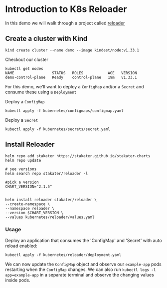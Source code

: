 # Introduction to K8s Reloader 

In this demo we will walk through a project called [reloader](https://github.com/stakater/Reloader)

## Create a cluster with Kind

```
kind create cluster --name demo --image kindest/node:v1.33.1
```

Checkout our cluster 

```
kubectl get nodes
NAME                 STATUS   ROLES           AGE   VERSION
demo-control-plane   Ready    control-plane   19m   v1.33.1
```

For this demo, we'll want to deploy a `ConfigMap` and/or a `Secret` and consume these using a `Deployment`

Deploy a `ConfigMap`

```
kubectl apply -f kubernetes/configmaps/configmap.yaml
```

Deploy a `Secret`

```
kubectl apply -f kubernetes/secrets/secret.yaml
```

## Install Reloader

```
helm repo add stakater https://stakater.github.io/stakater-charts
helm repo update

# see versions
helm search repo stakater/reloader -l

#pick a version
CHART_VERSION="2.1.5"


helm install reloader stakater/reloader \
--create-namespace \
--namespace reloader \
--version $CHART_VERSION \
--values kubernetes/reloader/values.yaml
```

### Usage

Deploy an application that consumes the 'ConfigMap' and 'Secret' with auto reload enabled:

```
kubectl apply -f kubernetes/reloader/deployment.yaml
```

We can now update the `ConfigMap` object and observe our `example-app` pods restarting when the `ConfigMap` changes.
We can also run `kubectl logs -l app=example-app` in a separate terminal and observe the changing values inside pods. 
